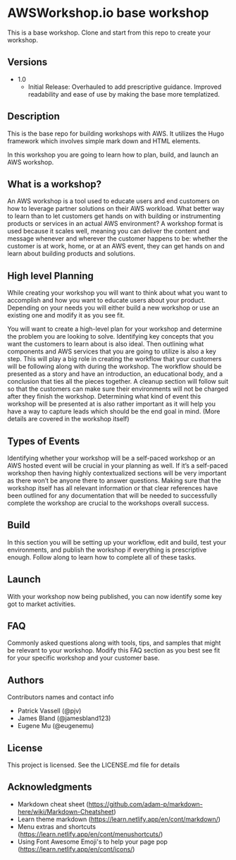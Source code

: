 # AWSWorkshop.io base workshop 

This is a base workshop. Clone and start from this repo to create your workshop.

## Versions
 * 1.0
    * Initial Release:
    Overhauled to add prescriptive guidance. Improved readability and ease of use by making the base more templatized.


## Description

 This is the base repo for building workshops with AWS. It utilizes the Hugo framework which involves simple mark down and HTML elements.

 In this workshop you are going to learn how to plan, build, and launch an AWS workshop.

 ## What is a workshop?

 An AWS workshop is a tool used to educate users and end customers on how to leverage partner solutions on their AWS workload. What better way to learn than to let customers get hands on with building or instrumenting products or services in an actual AWS environment? A workshop format is used because it scales well, meaning you can deliver the content and message whenever and wherever the customer happens to be: whether the customer is at work, home, or at an AWS event, they can get hands on and learn about building products and solutions.

 ## High level Planning

 While creating your workshop you will want to think about what you want to accomplish and how you want to educate users about your product. Depending on your needs you will either build a new workshop or use an existing one and modify it as you see fit.

 You will want to create a high-level plan for your workshop and determine the problem you are looking to solve. Identifying key concepts that you want the customers to learn about is also ideal. Then outlining what components and AWS services that you are going to utilize is also a key step. This will play a big role in creating the workflow that your customers will be following along with during the workshop. The workflow should be presented as a story and have an introduction, an educational body, and a conclusion that ties all the pieces together. A cleanup section will follow suit so that the customers can make sure their environments will not be charged after they finish the workshop. Determining what kind of event this workshop will be presented at is also rather important as it will help you have a way to capture leads which should be the end goal in mind. (More details are covered in the workshop itself)

 ## Types of Events
 
 Identifying whether your workshop will be a self-paced workshop or an AWS hosted event will be crucial in your planning as well. If it’s a self-paced workshop then having highly contextualized sections will be very important as there won’t be anyone there to answer questions. Making sure that the workshop itself has all relevant information or that clear references have been outlined for any documentation that will be needed to successfully complete the workshop are crucial to the workshops overall success.

 ## Build

 In this section you will be setting up your workflow, edit and build, test your environments, and publish the workshop if everything is prescriptive enough. Follow along to learn how to complete all of these tasks. 

## Launch

 With your workshop now being published, you can now identify some key got to market activities. 

## FAQ

 Commonly asked questions along with tools, tips, and samples that might be relevant to your workshop. Modify this FAQ section as you best see fit for your specific workshop and your customer base. 

## Authors

Contributors names and contact info

* Patrick Vassell (@pjv) 
* James Bland (@jamesbland123)
* Eugene Mu (@eugenemu)


## License

This project is licensed. See the LICENSE.md file for details

## Acknowledgments

* Markdown cheat sheet (https://github.com/adam-p/markdown-here/wiki/Markdown-Cheatsheet)
* Learn theme markdown (https://learn.netlify.app/en/cont/markdown/)
* Menu extras and shortcuts (https://learn.netlify.app/en/cont/menushortcuts/) 
* Using Font Awesome Emoji's to help your page pop (https://learn.netlify.app/en/cont/icons/)
